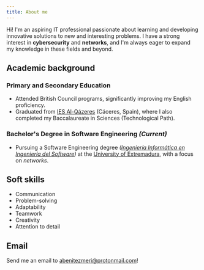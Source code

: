 ```yaml
---
title: About me
---
```


Hi! I'm an aspiring IT professional passionate about learning and developing innovative solutions to new and interesting problems. I have a strong interest in **cybersecurity** and **networks**, and I'm always eager to expand my knowledge in these fields and beyond.

## Academic background

### Primary and Secondary Education

- Attended British Council programs, significantly improving my English proficiency.
- Graduated from [IES Al-Qázeres](https://iesalqazeres.educarex.es/) (Cáceres, Spain), where I also completed my Baccalaureate in Sciences (Technological Path).

### Bachelor's Degree in Software Engineering *(Current)*

- Pursuing a Software Engineering degree *([Ingeniería Informática en Ingeniería del Software](https://epcc.unex.es/titulaciones/1632))* at the [University of Extremadura](https://www.unex.es/), with a focus on *networks*.

## Soft skills

- Communication
- Problem-solving
- Adaptability
- Teamwork
- Creativity
- Attention to detail

## Email

Send me an email to [abenitezmeri@protonmail.com](mailto:abenitezmeri@protonmail.com)!
